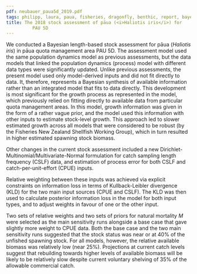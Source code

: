 ```yaml
---
pdf: neubauer_paua5d_2019.pdf
tags: philipp, laura, paua, fisheries, dragonfly, benthic, report, bayesian
title: The 2018 stock assessment of pāua (<i>Haliotis iris</i>) for
		  PAU 5D
---
```


We conducted a Bayesian length-based stock assessment for
pāua (*Haliotis iris*) in pāua quota
management area PAU 5D. The assessment model used the same population
dynamics model as previous assessments, but the data models that
linked the population dynamics (process) model with
different data types were significantly updated. Unlike previous
assessments, the present model used only model-derived inputs and did
not fit directly to data. It, therefore, represents a Bayesian
synthesis of available information rather than an integrated model
that fits to data directly. This development is most significant for
the growth process as represented in the model, which previously relied
on fitting directly to available data from particular quota management areas.
In this
model, growth information was given in the form of a rather vague
prior, and the model used this information with other inputs to
estimate stock-level growth. This approach led to slower estimated growth
across all models that were considered to be robust (by the
Fisheries New Zealand Shellfish Working Group), which in turn resulted
in higher estimated spawning stock biomass.

Other changes in the current stock assessment included a new
Dirichlet-Multinomial/Multivariate-Normal formulation for catch
sampling length frequency (CSLF) data, and estimation of
process error for both CSLF and catch-per-unit-effort (CPUE)
inputs.

Relative weighting between these inputs was achieved via explicit constraints on
information loss in terms of Kullback-Leibler divergence (KLD) for the two
main input sources (CPUE and CSLF). The KLD was then used to calculate
posterior information loss in the model for both input types, and to
adjust weights in favour of one or the other input.

Two sets of relative weights and two sets of priors for natural mortality $M$ were
selected as the main sensitivity runs alongside a base case that gave
slightly more weight to CPUE data. Both the base case and the two main
sensitivity runs suggested that the stock status was near or at 40% of
the unfished spawning stock. For all models, however, the relative available
biomass was relatively low (near 25%). Projections at current catch
levels suggest that rebuilding towards higher levels of available
biomass will be likely to be relatively slow despite current voluntary
shelving of 35\% of the allowable commercial catch.
